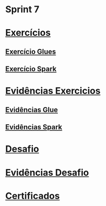 
# Sprint 7

# [Exercícios](https://github.com/EA-Igor/Programa-de-Bolsas-Compass-Data-Analytics---AWS/tree/main/Sprint%207/Exercicios)
## [Exercício Glues](https://github.com/EA-Igor/Programa-de-Bolsas-Compass-Data-Analytics---AWS/tree/main/Sprint%207/Exercicios/AWS%20Glue)
## [Exercício Spark](https://github.com/EA-Igor/Programa-de-Bolsas-Compass-Data-Analytics---AWS/tree/main/Sprint%207/Exercicios/Spark)

# [Evidências Exercicios](https://github.com/EA-Igor/Programa-de-Bolsas-Compass-Data-Analytics---AWS/tree/main/Sprint%207/Evidencias/Exercicios)
## [Evidências Glue](https://github.com/EA-Igor/Programa-de-Bolsas-Compass-Data-Analytics---AWS/tree/main/Sprint%207/Evidencias/Exercicios/aws%20glue)
## [Evidências Spark](https://github.com/EA-Igor/Programa-de-Bolsas-Compass-Data-Analytics---AWS/tree/main/Sprint%207/Evidencias/Exercicios/Spark)

# [Desafio](https://github.com/EA-Igor/Programa-de-Bolsas-Compass-Data-Analytics---AWS/tree/main/Sprint%207/Desafio)
# [Evidências Desafio](https://github.com/EA-Igor/Programa-de-Bolsas-Compass-Data-Analytics---AWS/tree/main/Sprint%207/Evidencias/Desafio)

# [Certificados](https://github.com/EA-Igor/Programa-de-Bolsas-Compass-Data-Analytics---AWS/tree/main/Sprint%207/Certificados)
